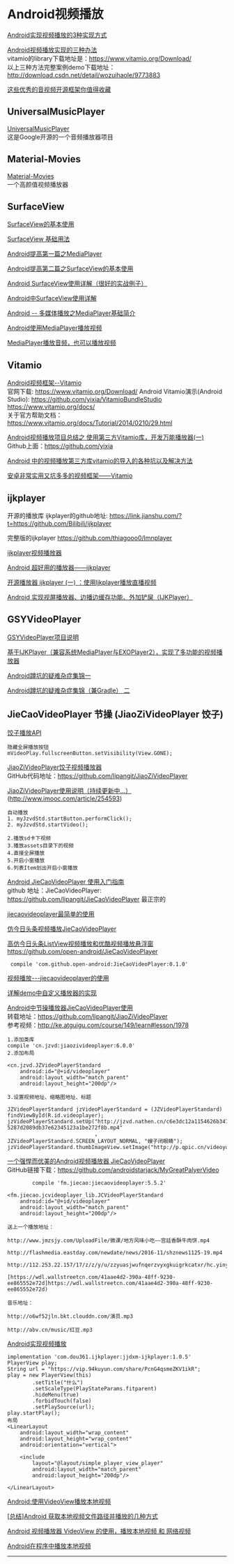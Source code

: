 Android视频播放
===

[Android实现视频播放的3种实现方式](https://blog.csdn.net/liuzhi0724/article/details/81318816)  

[Android视频播放实现的三种办法](https://blog.csdn.net/wozuihaole/article/details/60867076)  
vitamio的library下载地址是：https://www.vitamio.org/Download/  
以上三种方法完整案例demo下载地址：http://download.csdn.net/detail/wozuihaole/9773883  

[这些优秀的音视频开源框架你值得收藏](http://blog.csdn.net/androidstarjack/article/details/68954614)  

UniversalMusicPlayer
---

[UniversalMusicPlayer](https://github.com/googlesamples/android-UniversalMusicPlayer)  
这是Google开源的一个音频播放器项目  

Material-Movies
---

[Material-Movies](https://github.com/saulmm/Material-Movies)  
一个高颜值视频播放器  

SurfaceView
---

[SurfaceView的基本使用](https://www.cnblogs.com/zhangyingai/p/7087371.html)  

[SurfaceView 基础用法](https://blog.csdn.net/zhaoyw2008/article/details/45825069)  

[Android提高第一篇之MediaPlayer](https://blog.csdn.net/hellogv/article/details/5975864)  

[Android提高第二篇之SurfaceView的基本使用](https://blog.csdn.net/hellogv/article/details/5985090)  

[Android SurfaceView使用详解（很好的实战例子）](https://blog.csdn.net/tantion/article/details/81109365)  

[Android中SurfaceView使用详解](https://blog.csdn.net/android_cmos/article/details/68955134)  

[Android -- 多媒体播放之MediaPlayer基础简介](https://blog.csdn.net/csdn_of_coder/article/details/63684353)  

[Android使用MediaPlayer播放视频](https://blog.csdn.net/zhe_ge_sha_shou/article/details/52811973)  

[MediaPlayer播放音频，也可以播放视频](https://blog.csdn.net/dubo_csdn/article/details/81744154)  

Vitamio  
---

[Android视频框架--Vitamio](https://blog.csdn.net/hao54216/article/details/52437252)  
官网下载:   https://www.vitamio.org/Download/
Android Vitamio演示(Android Studio):  https://github.com/yixia/VitamioBundleStudio  
 https://www.vitamio.org/docs/  
关于官方帮助文档：https://www.vitamio.org/docs/Tutorial/2014/0210/29.html

[Android视频播放项目总结之 使用第三方Vitamio库，开发万能播放器(一)](https://blog.csdn.net/zhaihaohao1/article/details/45417571)  
Github上面：https://github.com/yixia

[Android 中的视频播放第三方库vitamio的导入的各种坑以及解决方法](https://blog.csdn.net/fucaijin/article/details/80948383)  

[安卓非常实用又坑多多的视频框架——Vitamio](https://blog.csdn.net/NKPDQZ/article/details/63690374)  

ijkplayer  
---

开源的播放库 ijkplayer的github地址: https://link.jianshu.com/?t=https://github.com/Bilibili/ijkplayer  

完整版的ijkplayer  https://github.com/thiagooo0/lmnplayer  

[ijkplayer视频播放器](https://blog.csdn.net/weixin_41701790/article/details/81459387)  

[Android 超好用的播放器——ijkplayer](https://www.jianshu.com/p/c5d972ab0309)  

[开源播放器 ijkplayer (一) ：使用Ijkplayer播放直播视频](http://www.cnblogs.com/renhui/p/6420140.html)  

[Android 实现视屏播放器、边播边缓存功能、外加铲屎（IJKPlayer）](https://www.jianshu.com/p/9fe377dd9750)  

GSYVideoPlayer
---
[GSYVideoPlayer项目说明](https://www.jianshu.com/p/49831e5e2cd6)  

[基于IJKPlayer（兼容系统MediaPlayer与EXOPlayer2），实现了多功能的视频播放器](https://github.com/CarGuo/GSYVideoPlayer)  

[Android蹲坑的疑难杂症集锦一](https://www.jianshu.com/p/e015269e3478)  

[Android蹲坑的疑难杂症集锦（兼Gradle） 二](https://www.jianshu.com/p/86e4b336c17d)  


JieCaoVideoPlayer 节操 (JiaoZiVideoPlayer 饺子)
---


[饺子播放API](https://github.com/lipangit/JiaoZiVideoPlayer/wiki)  


~~~
隐藏全屏播放按钮
mVideoPlay.fullscreenButton.setVisibility(View.GONE);
~~~

[JiaoZiVideoPlayer饺子视频播放器](https://www.jianshu.com/p/93b788615655)  
GitHub代码地址：https://github.com/lipangit/JiaoZiVideoPlayer  

[JiaoZiVideoPlayer使用说明（持续更新中...）](https://www.jianshu.com/p/4c187a09b838)
(http://www.imooc.com/article/254593)  
~~~
自动播放
1. myJzvdStd.startButton.performClick();
2. myJzvdStd.startVideo();

2.播放sd卡下视频
3.播放assets目录下的视频
4.直接全屏播放
5.开启小窗播放
6.列表Item划出开启小窗播放
~~~

[Android JieCaoVideoPlayer 使用入门指南](https://blog.csdn.net/yaya_xiong/article/details/75213346)  
github 地址：JieCaoVideoPlayer: https://github.com/lipangit/JieCaoVideoPlayer  最正宗的  

[jiecaovideoplayer最简单的使用](https://blog.csdn.net/Star_Q/article/details/78849610)  

[仿今日头条视频播放JieCaoVideoPlayer](https://blog.csdn.net/w_l_s/article/details/53132179)  

[高仿今日头条ListView视频播放和优酷视频播放悬浮窗](https://github.com/open-android/JieCaoVideoPlayer) 
https://github.com/open-android/JieCaoVideoPlayer 
~~~
 compile 'com.github.open-android:JieCaoVideoPlayer:0.1.0'
~~~

[视频播放---jiecaovideoplayer的使用](https://blog.csdn.net/u012216899/article/details/57186467)  

[详解demo中自定义播放器的实现](https://github.com/lipangit/JiaoZiVideoPlayer/wiki/%E8%AF%A6%E8%A7%A3demo%E4%B8%AD%E8%87%AA%E5%AE%9A%E4%B9%89%E6%92%AD%E6%94%BE%E5%99%A8%E7%9A%84%E5%AE%9E%E7%8E%B0)  

[Android中节操播放器JieCaoVideoPlayer使用](https://blog.csdn.net/zhaihaohao1/article/details/78029766)  
转载地址：https://github.com/lipangit/JiaoZiVideoPlayer  
参考视频：http://ke.atguigu.com/course/149/learn#lesson/1978  
~~~
1.添加类库
compile 'cn.jzvd:jiaozivideoplayer:6.0.0'
2.添加布局

<cn.jzvd.JZVideoPlayerStandard
    android:id="@+id/videoplayer"
    android:layout_width="match_parent"
    android:layout_height="200dp"/>
    
3.设置视频地址、缩略图地址、标题

JZVideoPlayerStandard jzVideoPlayerStandard = (JZVideoPlayerStandard) findViewById(R.id.videoplayer);
jzVideoPlayerStandard.setUp("http://jzvd.nathen.cn/c6e3dc12a1154626b3476d9bf3bd7266/6b56c5f0dc31428083757a45764763b0-5287d2089db37e62345123a1be272f8b.mp4"
                            , JZVideoPlayerStandard.SCREEN_LAYOUT_NORMAL, "嫂子闭眼睛");
jzVideoPlayerStandard.thumbImageView.setImage("http://p.qpic.cn/videoyun/0/2449_43b6f696980311e59ed467f22794e792_1/640");

~~~



[一个强悍而优美的Android视频播放器 JieCaoVideoPlayer](https://blog.csdn.net/androidstarjack/article/details/69526279)  
GitHub链接下载：https://github.com/androidstarjack/MyGreatPalyerVideo  
~~~
        compile 'fm.jiecao:jiecaovideoplayer:5.5.2'

<fm.jiecao.jcvideoplayer_lib.JCVideoPlayerStandard
    android:id="@+id/videoplayer"
    android:layout_width="match_parent"
    android:layout_height="200dp"/>

送上一个播放地址：

http://www.jmzsjy.com/UploadFile/微课/地方风味小吃——宫廷香酥牛肉饼.mp4

http://flashmedia.eastday.com/newdate/news/2016-11/shznews1125-19.mp4

http://112.253.22.157/17/z/z/y/u/zzyuasjwufnqerzvyxgkuigrkcatxr/hc.yinyuetai.com/D046015255134077DDB3ACA0D7E68D45.flv

[https://wdl.wallstreetcn.com/41aae4d2-390a-48ff-9230-ee865552e72d]https://wdl.wallstreetcn.com/41aae4d2-390a-48ff-9230-ee865552e72d)

音乐地址：

http://o6wf52jln.bkt.clouddn.com/演员.mp3

http://abv.cn/music/红豆.mp3
~~~

[Android实现视频播放](https://blog.csdn.net/yaozhipu/article/details/80528503)  
~~~
implementation 'com.dou361.ijkplayer:jjdxm-ijkplayer:1.0.5'
PlayerView play;
String url = "https://vip.94kuyun.com/share/PcnG4qsmeZKV1ikR";
play = new PlayerView(this)
        .setTitle("什么")
        .setScaleType(PlayStateParams.fitparent)
        .hideMenu(true)
        .forbidTouch(false)
        .setPlaySource(url);
play.startPlay();
布局
<LinearLayout
    android:layout_width="wrap_content"
    android:layout_height="wrap_content"
    android:orientation="vertical">

    <include
        layout="@layout/simple_player_view_player"
        android:layout_width="match_parent"
        android:layout_height="200dp"/>

</LinearLayout>

~~~


[Android:使用VideoView播放本地视频](https://www.jianshu.com/p/910c4764a196)  

[[总结]Android 获取本地视频文件路径并播放的几种方式](https://blog.csdn.net/zung435/article/details/52918139)   

[Android 视频播放器 VideoView 的使用，播放本地视频 和 网络视频](https://blog.csdn.net/github_27263697/article/details/79613225)  

[Android在程序中播放本地视频](https://blog.csdn.net/muzhengjun/article/details/46880815)  

-----------------
